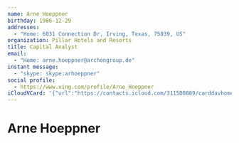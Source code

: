 ```yaml
---
name: Arne Hoeppner
birthday: 1986-12-29
addresses:
  - "Home: 6031 Connection Dr, Irving, Texas, 75039, US"
organization: Pillar Hotels and Resorts
title: Capital Analyst
email:
  - "Home: arne.hoeppner@archongroup.de"
instant message:
  - "skype: skype:arhoeppner"
social profile:
  - https://www.xing.com/profile/Arne_Hoeppner
iCloudVCard: '{"url":"https://contacts.icloud.com/311500889/carddavhome/card/ZmJhZDAzMTAtZGMyYy00NjI2LTgwM2YtZjcxNzVmMTkwYTk1.vcf","etag":"\"kmfhf9gk\"","data":"BEGIN:VCARD\r\nVERSION:3.0\r\nFN:\r\nN:Hoeppner;Arne;;;\r\nUID:fbad0310-dc2c-4626-803f-f7175f190a95\r\nBDAY;VALUE=date:1986-12-29\r\nADR;TYPE=HOME:;;6031 Connection Dr;Irving;Texas;75039;US;\r\nWP1.X-ABLABEL:Work\r\nWP2.X-ABLABEL:Work\r\nitem0.X-ABLABEL:xing\r\nPRODID:ez-vcard 0.9.13-fc\r\nREV:2025-04-03T22:07:19Z\r\nORG:Pillar Hotels and Resorts;\r\nTITLE:Capital Analyst\r\nEMAIL;TYPE=HOME:arne.hoeppner@archongroup.de\r\nPHOTO;VALUE=uri:https://gateway.icloud.com/contacts/311500889/ck/card/6ff94\r\n afdbbbb981f15150ca455d14336\r\nIMPP;X-SERVICE-TYPE=skype;TYPE=HOME,pref:skype:arhoeppner\r\nitem0.X-SOCIALPROFILE;X-USER=Arne_Hoeppner:https://www.xing.com/profile/Arn\r\n e_Hoeppner\r\nEND:VCARD"}'
---
```

# Arne Hoeppner